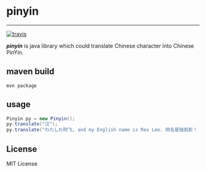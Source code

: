 # pinyin #

----------

[![travis](https://travis-ci.org/duguying/pinyin.svg)](https://travis-ci.org/duguying/pinyin)

***pinyin*** is java library which could translate Chinese character into Chinese PinYin.

## maven build ##
```
mvn package
```

## usage

```java
Pinyin py = new Pinyin();
py.translate("汉");
py.translate("わたしわ阿飞, and my English name is Rex Lee. 网名是独孤影！ ^_^。下面是一段多音分词歧义测试，这个人无伤无臭味。");
```

## License ##

MIT License
